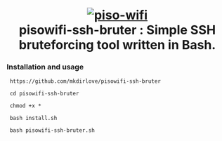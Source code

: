 <h1 align="center">
  <br>
  <a href="https://github.com/mkdirlove/pisowifi-ssh-bruter"><img src="https://raw.githubusercontent.com/mkdirlove/pisowifi-ssh-bruter/main/piso-wifi.gif" alt="piso-wifi"></a>
  <br>
  pisowifi-ssh-bruter : Simple SSH bruteforcing tool written in Bash.
  <br>
</h1>

### Installation and usage

```
 https://github.com/mkdirlove/pisowifi-ssh-bruter
```
```
 cd pisowifi-ssh-bruter
```
```
 chmod +x *
```
```
 bash install.sh
```
```
 bash pisowifi-ssh-bruter.sh
```
